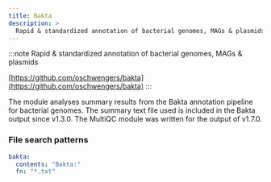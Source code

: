 ```yaml
---
title: Bakta
description: >
  Rapid & standardized annotation of bacterial genomes, MAGs & plasmids
---
```


<!--
~~~~~ DO NOT EDIT ~~~~~
This file is autogenerated from the MultiQC module python docstring.
Do not edit the markdown, it will be overwritten.

File path for the source of this content: multiqc/modules/bakta/bakta.py
~~~~~~~~~~~~~~~~~~~~~~~
-->

:::note
Rapid & standardized annotation of bacterial genomes, MAGs & plasmids

[https://github.com/oschwengers/bakta](https://github.com/oschwengers/bakta)
:::

The module analyses summary results from the Bakta annotation pipeline for bacterial genomes. The
summary text file used is included in the Bakta output since v1.3.0. The MultiQC module was written for
the output of v1.7.0.

### File search patterns

```yaml
bakta:
  contents: "Bakta:"
  fn: "*.txt"
```
